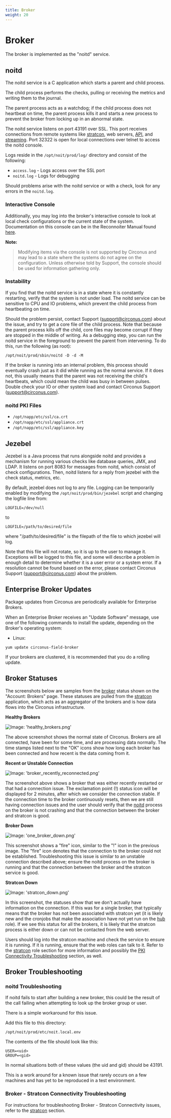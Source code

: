 ```yaml
---
title: Broker
weight: 20
---
```


# Broker

The broker is implemented as the "noitd" service.

## noitd

The noitd service is a C application which starts a parent and child process.

The child process performs the checks, pulling or receiving the metrics and writing them to the journal.

The parent process acts as a watchdog; if the child process does not heartbeat on time, the parent process kills it and starts a new process to prevent the broker from locking up in an abnormal state.

The noitd service listens on port 43191 over SSL. This port receives connections from remote systems like [stratcon](/circonus/on-premises/roles-services/stratcon), web servers, [API](/circonus/on-premises/roles-services/api), and [streaming](/circonus/on-premises/roles-services/web-stream). Port 32322 is open for local connections over telnet to access the noitd console.

Logs reside in the `/opt/noit/prod/log/` directory and consist of the following:

- `access.log` - Logs access over the SSL port
- `noitd.log` - Logs for debugging

Should problems arise with the noitd service or with a check, look for any errors in the `noitd.log`.

### Interactive Console

Additionally, you may log into the broker's interactive console to look at local check configurations or the current state of the system. Documentation on this console can be in the Reconnoiter Manual found [here](https://github.com/circonus-labs/reconnoiter).

**Note:**

> Modifying items via the console is not supported by Circonus and may lead to a state where the systems do not agree on the configuration. Unless otherwise told by Support, the console should be used for information gathering only.

### Instability

If you find that the noitd service is in a state where it is constantly restarting, verify that the system is not under load. The noitd service can be sensitive to CPU and IO problems, which prevent the child process from heartbeating on time.

Should the problem persist, contact Support (support@circonus.com) about the issue, and try to get a core file of the child process. Note that because the parent process kills off the child, core files may become corrupt if they are stopped in the middle of writing. As a debugging step, you can run the noitd service in the foreground to prevent the parent from intervening. To do this, run the following (as root):

```
/opt/noit/prod/sbin/noitd -D -d -M
```

If the broker is running into an internal problem, this process should eventually crash just as it did while running as the normal service. If it does not, this usually means that the parent was not receiving the child's heartbeats, which could mean the child was busy in between pulses. Double check your IO or other system load and contact Circonus Support (support@circonus.com).

### noitd PKI Files

- `/opt/napp/etc/ssl/ca.crt`
- `/opt/napp/etc/ssl/appliance.crt`
- `/opt/napp/etc/ssl/appliance.key`

## Jezebel

Jezebel is a Java process that runs alongside noitd and provides a mechanism for running various checks like database queries, JMX, and LDAP. It listens on port 8083 for messages from noitd, which consist of check configurations. Then, noitd listens for a reply from jezebel with the check status, metrics, etc.

By default, jezebel does not log to any file. Logging can be temporarily enabled by modifying the `/opt/noit/prod/bin/jezebel` script and changing the logfile line from:

```
LOGFILE=/dev/null
```

to

```
LOGFILE=/path/to/desired/file
```

where "/path/to/desired/file" is the filepath of the file to which jezebel will log.

Note that this file will not rotate, so it is up to the user to manage it. Exceptions will be logged to this file, and some will describe a problem in enough detail to determine whether it is a user error or a system error. If a resolution cannot be found based on the error, please contact Circonus Support (support@circonus.com) about the problem.

## Enterprise Broker Updates

Package updates from Circonus are periodically available for Enterprise Brokers.

When an Enterprise Broker receives an "Update Software" message, use one of the following commands to install the update, depending on the Broker's operating system:

- Linux:

```
yum update circonus-field-broker
```

If your brokers are clustered, it is recommended that you do a rolling update.

## Broker Statuses

The screenshots below are samples from the [broker](/circonus/on-premises/roles-services/broker) status shown on the "Account: Brokers" page. These statuses are pulled from the [stratcon](/circonus/on-premises/roles-services/stratcon) application, which acts as an aggregator of the brokers and is how data flows into the Circonus infrastructure.

**Healthy Brokers**

![Image: 'healthy_brokers.png'](../../img/healthy_brokers.png)

The above screenshot shows the normal state of Circonus. Brokers are all connected, have been for some time, and are processing data normally. The time stamps listed next to the "OK" icons show how long each broker has been connected and how recent is the data coming from it.

**Recent or Unstable Connection**

![Image: 'broker_recently_reconnected.png'](../../img/broker_recently_reconnected.png)

The screenshot above shows a broker that was either recently restarted or that had a connection issue. The exclamation point (!) status icon will be displayed for 2 minutes, after which we consider the connection stable. If the connection time to the broker continuously resets, then we are still having connection issues and the user should verify that the [noitd](/circonus/on-premises/roles-services/broker#noitd) process on the broker is not crashing and that the connection between the broker and stratcon is good.

**Broker Down**

![Image: 'one_broker_down.png'](../../img/one_broker_down.png)

This screenshot shows a "fire" icon, similar to the "!" icon in the previous image. The "fire" icon denotes that the connection to the broker could not be established. Troubleshooting this issue is similar to an unstable connection described above; ensure the noitd process on the broker is running and that the connection between the broker and the stratcon service is good.

**Stratcon Down**

![Image: 'stratcon_down.png'](../../img/stratcon_down.png)

In this screenshot, the statuses show that we don't actually have information on the connection. If this was for a single broker, that typically means that the broker has not been associated with stratcon yet (it is likely new and the cronjobs that make the association have not yet run on the [hub](/circonus/on-premises/roles-services/hub#wwwbinnoitstratcon_syncpl) role). If we see this status for all the brokers, it is likely that the stratcon process is either down or can not be contacted from the web server.

Users should log into the stratcon machine and check the service to ensure it is running. If it is running, ensure that the web roles can talk to it. Refer to the [stratcon](/circonus/on-premises/roles-services/stratcon) role section for more information and possibly the [PKI Connectivity Troubleshooting](/circonus/on-premises/troubleshooting/#pki-connectivity-troubleshooting) section, as well.

## Broker Troubleshooting

### noitd Troubleshooting

If noitd fails to start after building a new broker, this could be the result of the call failing when attempting to look up the broker group or user.

There is a simple workaround for this issue.

Add this file to this directory:

```
/opt/noit/prod/etc/noit.local.env
```

The contents of the file should look like this:

```
USER=<uid>
GROUP=<gid>
```

In normal situations both of these values (the uid and gid) should be 43191.

This is a work around for a known issue that rarely occurs on a few machines and has yet to be reproduced in a test environment.

### Broker - Stratcon Connectivity Troubleshooting

For instructions for troubleshooting Broker - Stratcon Connectivity issues, refer to the [stratcon](/circonus/on-premises/roles-services/stratcon#broker---stratcon-connectivity-troubleshooting) section.
